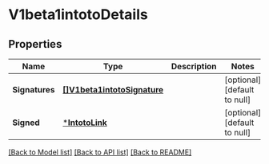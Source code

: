 # V1beta1intotoDetails

## Properties
Name | Type | Description | Notes
------------ | ------------- | ------------- | -------------
**Signatures** | [**[]V1beta1intotoSignature**](v1beta1intotoSignature.md) |  | [optional] [default to null]
**Signed** | [***IntotoLink**](intotoLink.md) |  | [optional] [default to null]

[[Back to Model list]](../README.md#documentation-for-models) [[Back to API list]](../README.md#documentation-for-api-endpoints) [[Back to README]](../README.md)


